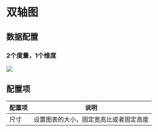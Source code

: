 # 双轴图

## 数据配置

### 2个度量，1个维度

![](https://static-docs.nocobase.com/202410101132724.png)

## 配置项

| 配置项 | 说明                                   |
| ------ | -------------------------------------- |
| 尺寸   | 设置图表的大小，固定宽高比或者固定高度 |

